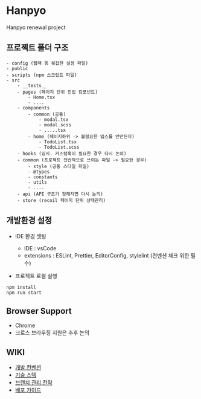 # Hanpyo

Hanpyo renewal project

## 프로젝트 폴더 구조
```
- config (웹팩 등 복잡한 설정 파일)
- public
- scripts (npm 스크립트 파일)
- src
    - __tests__
    - pages (페이지 단위 진입 컴포넌트)
        - Home.tsx
        - ....
    - components
        - common (공통)
            - modal.tsx
            - modal.scss
            - .....tsx
        - home (페이지하위 -> 불필요한 뎁스를 안만든다)
            - TodoList.tsx
            - TodoList.scss 
    - hooks (임시. 커스텀훅이 필요한 경우 다시 논의)
    - common (프로젝트 전반적으로 쓰이는 파일 -> 필요한 경우)
        - style (공통 스타일 파일)
        - @types
        - constants
        - utils
        - ....
    - api (API 구조가 정해지면 다시 논의)
    - store (recoil 페이지 단위 상태관리)
```
## 개발환경 설정
- IDE 환경 셋팅
  - IDE : vsCode
  - extensions : ESLint, Prettier, EditorConfig, stylelint (컨벤션 체크 위한 필수) 

- 프로젝트 로컬 실행
```
npm install
npm run start
```

## Browser Support
- Chrome
- 크로스 브라우징 지원은 추후 논의 

## WIKI
- [개발 컨벤션](https://github.com/wooyeon-dev/hanpyo_fe/wiki/%EA%B0%9C%EB%B0%9C-%EC%BB%A8%EB%B2%A4%EC%85%98)
- [기술 스택](https://github.com/wooyeon-dev/hanpyo_fe/wiki/%EA%B8%B0%EC%88%A0-%EC%8A%A4%ED%83%9D)
- [브랜치 관리 전략](https://github.com/wooyeon-dev/hanpyo_fe/wiki/%EB%B8%8C%EB%9E%9C%EC%B9%98-%EA%B4%80%EB%A6%AC-%EC%A0%84%EB%9E%B5)
- [배포 가이드](https://github.com/wooyeon-dev/hanpyo_fe/wiki/%EB%B0%B0%ED%8F%AC-%EA%B0%80%EC%9D%B4%EB%93%9C)
